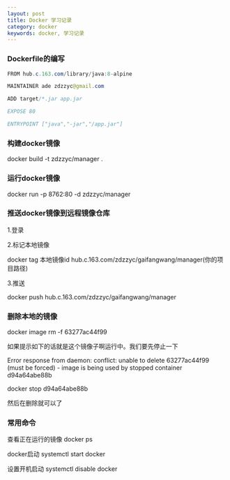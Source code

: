 ```yaml
---
layout: post
title: Docker 学习记录
category: docker
keywords: docker, 学习记录
---
```


### Dockerfile的编写

``` java
FROM hub.c.163.com/library/java:8-alpine

MAINTAINER ade zdzzyc@gmail.com

ADD target/*.jar app.jar

EXPOSE 80

ENTRYPOINT ["java","-jar","/app.jar"]
```

### 构建docker镜像

docker build -t zdzzyc/manager .

### 运行docker镜像

docker run -p 8762:80 -d zdzzyc/manager

### 推送docker镜像到远程镜像仓库

1.登录

2.标记本地镜像

docker tag 本地镜像id hub.c.163.com/zdzzyc/gaifangwang/manager(你的项目路径)

3.推送

docker push hub.c.163.com/zdzzyc/gaifangwang/manager

### 删除本地的镜像

docker image rm -f 63277ac44f99

如果提示如下的话就是这个镜像子啊运行中。我们要先停止一下

Error response from daemon: conflict: unable to delete 63277ac44f99 (must be forced) - image is being used by stopped container d94a64abe88b

docker stop d94a64abe88b

然后在删除就可以了

### 常用命令
 
查看正在运行的镜像 docker ps

docker启动 systemctl start docker

设置开机启动 systemctl disable docker









